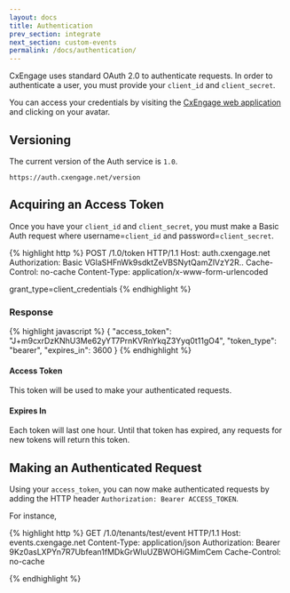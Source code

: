 ```yaml
---
layout: docs
title: Authentication
prev_section: integrate
next_section: custom-events
permalink: /docs/authentication/
---
```


CxEngage uses standard OAuth 2.0 to authenticate requests. In order to
authenticate a user, you must provide your `client_id` and `client_secret`.

You can access your credentials by visiting the [CxEngage web
application](http://cxengage.net) and clicking on your avatar.

## Versioning

The current version of the Auth service is `1.0`.

`https://auth.cxengage.net/version`

## Acquiring an Access Token

Once you have your `client_id` and `client_secret`, you must make a Basic Auth
request where username=`client_id` and password=`client_secret`.

{% highlight http %}
POST /1.0/token HTTP/1.1
Host: auth.cxengage.net
Authorization: Basic VGlaSHFnWk9sdktZeVBSNytQamZlVzY2R..
Cache-Control: no-cache
Content-Type: application/x-www-form-urlencoded

grant_type=client_credentials
{% endhighlight %}

### Response

{% highlight javascript %}
{
    "access_token": "J+m9cxrDzKNhU3Me62yYT7PrnKVRnYkqZ3Yyq0t11gO4",
    "token_type": "bearer",
    "expires_in": 3600
}
{% endhighlight %}

#### Access Token

This token will be used to make your authenticated requests.

#### Expires In

Each token will last one hour. Until that token has expired, any requests for
new tokens will return this token.

## Making an Authenticated Request

Using your `access_token`, you can now make authenticated requests by adding the
HTTP header `Authorization: Bearer ACCESS_TOKEN`.

For instance,

{% highlight http %}
GET /1.0/tenants/test/event HTTP/1.1
Host: events.cxengage.net
Content-Type: application/json
Authorization: Bearer 9Kz0asLXPYn7R7Ubfean1fMDkGrWluUZBWOHiGMimCem
Cache-Control: no-cache

<no body>
{% endhighlight %}
